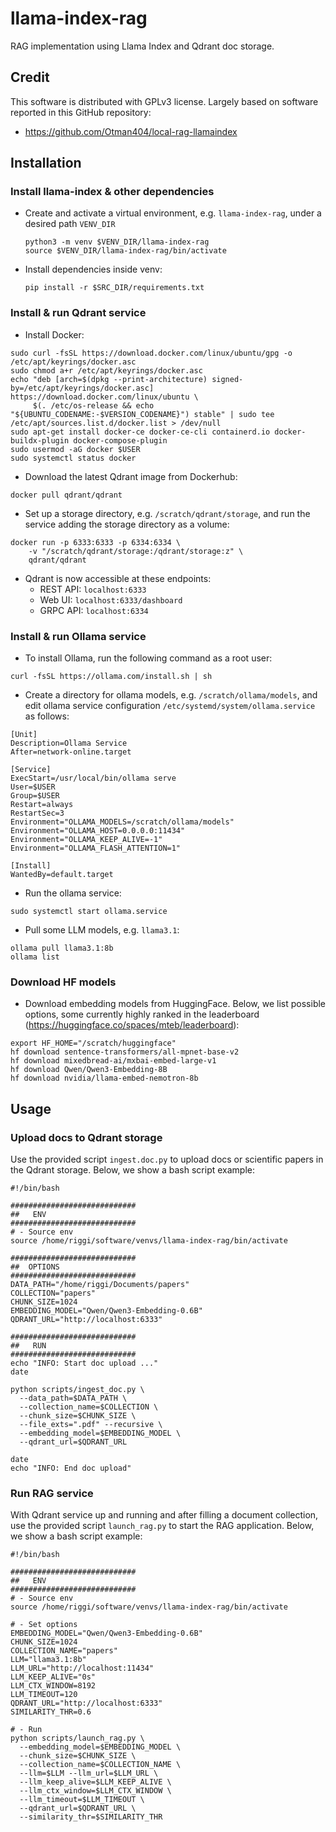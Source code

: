 # llama-index-rag
RAG implementation using Llama Index and Qdrant doc storage.

## **Credit**
This software is distributed with GPLv3 license. Largely based on software reported in this GitHub repository:    

- https://github.com/Otman404/local-rag-llamaindex

## **Installation**    

### Install llama-index & other dependencies
* Create and activate a virtual environment, e.g. ```llama-index-rag```, under a desired path ```VENV_DIR```     
  ```
  python3 -m venv $VENV_DIR/llama-index-rag
  source $VENV_DIR/llama-index-rag/bin/activate
  ```   
* Install dependencies inside venv:   
  ```
  pip install -r $SRC_DIR/requirements.txt
  ```

### Install & run Qdrant service
* Install Docker:    
```
sudo curl -fsSL https://download.docker.com/linux/ubuntu/gpg -o /etc/apt/keyrings/docker.asc
sudo chmod a+r /etc/apt/keyrings/docker.asc
echo "deb [arch=$(dpkg --print-architecture) signed-by=/etc/apt/keyrings/docker.asc] https://download.docker.com/linux/ubuntu \
     $(. /etc/os-release && echo "${UBUNTU_CODENAME:-$VERSION_CODENAME}") stable" | sudo tee /etc/apt/sources.list.d/docker.list > /dev/null
sudo apt-get install docker-ce docker-ce-cli containerd.io docker-buildx-plugin docker-compose-plugin
sudo usermod -aG docker $USER
sudo systemctl status docker
```
* Download the latest Qdrant image from Dockerhub:   
```
docker pull qdrant/qdrant
```
* Set up a storage directory, e.g. `/scratch/qdrant/storage`, and run the service adding the storage directory as a volume:
```
docker run -p 6333:6333 -p 6334:6334 \
    -v "/scratch/qdrant/storage:/qdrant/storage:z" \
    qdrant/qdrant
```
* Qdrant is now accessible at these endpoints:   
    - REST API: ```localhost:6333```
    - Web UI: ```localhost:6333/dashboard```
    - GRPC API: ```localhost:6334```

### Install & run Ollama service
* To install Ollama, run the following command as a root user:
```
curl -fsSL https://ollama.com/install.sh | sh
```
* Create a directory for ollama models, e.g. `/scratch/ollama/models`, and edit ollama service configuration `/etc/systemd/system/ollama.service` as follows:
```
[Unit]
Description=Ollama Service
After=network-online.target

[Service]
ExecStart=/usr/local/bin/ollama serve
User=$USER
Group=$USER
Restart=always
RestartSec=3
Environment="OLLAMA_MODELS=/scratch/ollama/models"
Environment="OLLAMA_HOST=0.0.0.0:11434"
Environment="OLLAMA_KEEP_ALIVE=-1"
Environment="OLLAMA_FLASH_ATTENTION=1"

[Install]
WantedBy=default.target
```

* Run the ollama service:
```
sudo systemctl start ollama.service
```

* Pull some LLM models, e.g. ```llama3.1```:
```
ollama pull llama3.1:8b
ollama list
```

### Download HF models    
* Download embedding models from HuggingFace. Below, we list possible options, some currently highly ranked in the leaderboard (https://huggingface.co/spaces/mteb/leaderboard):   
```
export HF_HOME="/scratch/huggingface"
hf download sentence-transformers/all-mpnet-base-v2
hf download mixedbread-ai/mxbai-embed-large-v1
hf download Qwen/Qwen3-Embedding-8B
hf download nvidia/llama-embed-nemotron-8b
```

## **Usage**  

### **Upload docs to Qdrant storage**
Use the provided script `ingest.doc.py` to upload docs or scientific papers in the Qdrant storage. Below, we show a bash script example:    

```
#!/bin/bash

############################
##   ENV
############################
# - Source env
source /home/riggi/software/venvs/llama-index-rag/bin/activate

############################
##  OPTIONS
############################
DATA_PATH="/home/riggi/Documents/papers"
COLLECTION="papers"
CHUNK_SIZE=1024
EMBEDDING_MODEL="Qwen/Qwen3-Embedding-0.6B"
QDRANT_URL="http://localhost:6333"

############################
##   RUN
############################
echo "INFO: Start doc upload ..."
date

python scripts/ingest_doc.py \
  --data_path=$DATA_PATH \
  --collection_name=$COLLECTION \
  --chunk_size=$CHUNK_SIZE \
  --file_exts=".pdf" --recursive \
  --embedding_model=$EMBEDDING_MODEL \
  --qdrant_url=$QDRANT_URL

date
echo "INFO: End doc upload"
```

### **Run RAG service**
With Qdrant service up and running and after filling a document collection, use the provided script `launch_rag.py` to start the RAG application. Below, we show a bash script example:  

```
#!/bin/bash

############################
##   ENV
############################
# - Source env
source /home/riggi/software/venvs/llama-index-rag/bin/activate

# - Set options
EMBEDDING_MODEL="Qwen/Qwen3-Embedding-0.6B"
CHUNK_SIZE=1024
COLLECTION_NAME="papers"
LLM="llama3.1:8b"
LLM_URL="http://localhost:11434"
LLM_KEEP_ALIVE="0s"
LLM_CTX_WINDOW=8192
LLM_TIMEOUT=120
QDRANT_URL="http://localhost:6333"
SIMILARITY_THR=0.6

# - Run
python scripts/launch_rag.py \
  --embedding_model=$EMBEDDING_MODEL \
  --chunk_size=$CHUNK_SIZE \
  --collection_name=$COLLECTION_NAME \
  --llm=$LLM --llm_url=$LLM_URL \
  --llm_keep_alive=$LLM_KEEP_ALIVE \
  --llm_ctx_window=$LLM_CTX_WINDOW \
  --llm_timeout=$LLM_TIMEOUT \
  --qdrant_url=$QDRANT_URL \
  --similarity_thr=$SIMILARITY_THR
```
